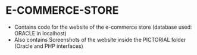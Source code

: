 # E-COMMERCE-STORE
* Contains code for the website of the e-commerce store (database used: ORACLE in localhost)
* Also contains Screenshots of the website inside the PICTORIAL folder (Oracle and PHP interfaces)
